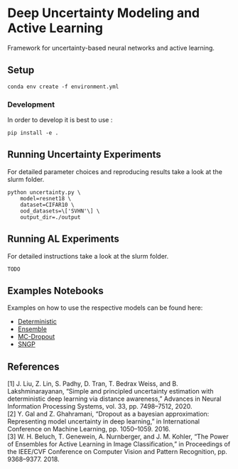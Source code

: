 # Deep Uncertainty Modeling and Active Learning

Framework for uncertainty-based neural networks and active learning.

## Setup
```
conda env create -f environment.yml
```

### Development
In order to develop it is best to use :
```
pip install -e .
```

## Running Uncertainty Experiments
For detailed parameter choices and reproducing results take a look at the slurm folder.
```
python uncertainty.py \
    model=resnet18 \
    dataset=CIFAR10 \
    ood_datasets=\['SVHN'\] \
    output_dir=./output
```

## Running AL Experiments
For detailed instructions take a look at the slurm folder.
```
TODO
```

## Examples Notebooks
Examples on how to use the respective models can be found here:
- [Deterministic](experiments/notebooks/2D-Examples/deterministic.ipynb)
- [Ensemble](experiments/notebooks/2D-Examples/ensemble.ipynb)
- [MC-Dropout](experiments/notebooks/2D-Examples/mc-dropout.ipynb)
- [SNGP](experiments/notebooks/2D-Examples/sngp.ipynb)


## References
[1] J. Liu, Z. Lin, S. Padhy, D. Tran, T. Bedrax Weiss, and B. Lakshminarayanan, “Simple and principled uncertainty estimation with deterministic deep learning via distance awareness,” Advances in Neural Information Processing Systems, vol. 33, pp. 7498–7512, 2020.  
[2] Y. Gal and Z. Ghahramani, “Dropout as a bayesian approximation: Representing model uncertainty in deep learning,” in International Conference on Machine Learning, pp. 1050–1059. 2016.  
[3] W. H. Beluch, T. Genewein, A. Nurnberger, and J. M. Kohler, “The Power of Ensembles for Active Learning in Image Classification,” in Proceedings of the IEEE/CVF Conference on Computer Vision and Pattern Recognition, pp. 9368–9377. 2018.  